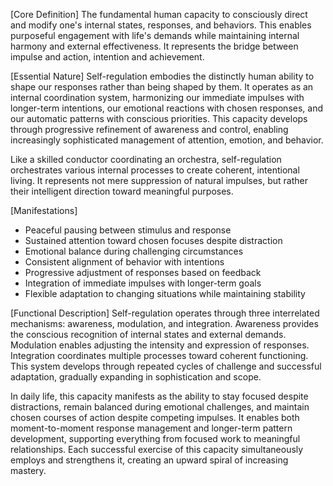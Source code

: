 [Core Definition]
The fundamental human capacity to consciously direct and modify one's internal states, responses, and behaviors. This enables purposeful engagement with life's demands while maintaining internal harmony and external effectiveness. It represents the bridge between impulse and action, intention and achievement.

[Essential Nature]
Self-regulation embodies the distinctly human ability to shape our responses rather than being shaped by them. It operates as an internal coordination system, harmonizing our immediate impulses with longer-term intentions, our emotional reactions with chosen responses, and our automatic patterns with conscious priorities. This capacity develops through progressive refinement of awareness and control, enabling increasingly sophisticated management of attention, emotion, and behavior.

Like a skilled conductor coordinating an orchestra, self-regulation orchestrates various internal processes to create coherent, intentional living. It represents not mere suppression of natural impulses, but rather their intelligent direction toward meaningful purposes.

[Manifestations]
- Peaceful pausing between stimulus and response
- Sustained attention toward chosen focuses despite distraction
- Emotional balance during challenging circumstances
- Consistent alignment of behavior with intentions
- Progressive adjustment of responses based on feedback
- Integration of immediate impulses with longer-term goals
- Flexible adaptation to changing situations while maintaining stability

[Functional Description]
Self-regulation operates through three interrelated mechanisms: awareness, modulation, and integration. Awareness provides the conscious recognition of internal states and external demands. Modulation enables adjusting the intensity and expression of responses. Integration coordinates multiple processes toward coherent functioning. This system develops through repeated cycles of challenge and successful adaptation, gradually expanding in sophistication and scope.

In daily life, this capacity manifests as the ability to stay focused despite distractions, remain balanced during emotional challenges, and maintain chosen courses of action despite competing impulses. It enables both moment-to-moment response management and longer-term pattern development, supporting everything from focused work to meaningful relationships. Each successful exercise of this capacity simultaneously employs and strengthens it, creating an upward spiral of increasing mastery.